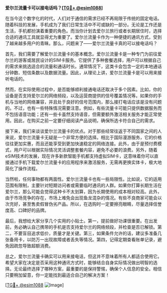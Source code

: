 **爱尔兰流量卡可以接电话吗？[[TG💪+ @esim1088](https://t.me/s/esim1088)]**

在当今这个数字化的时代，人们对于通信的需求已经不再局限于传统的固定电话。随着科技的发展，手机成为了我们日常生活中不可或缺的一部分。无论是工作还是生活，手机都扮演着重要的角色。而当你计划去爱尔兰旅行或者长期居住时，选择合适的通讯工具就显得尤为重要了。爱尔兰流量卡作为一种便捷的通讯方式，受到了越来越多用户的青睐。那么，问题来了——爱尔兰流量卡真的可以接电话吗？

首先，我们需要了解爱尔兰流量卡的基本概念。爱尔兰流量卡是一种专门为前往爱尔兰的游客或居民设计的SIM卡服务。它提供了多种套餐选择，用户可以根据自己的需求来挑选适合的流量和通话时长。通常情况下，这类卡会包含一定的本地通话分钟数、短信条数以及数据流量。因此，从理论上讲，爱尔兰流量卡是可以用来接听电话的。

然而，在实际使用过程中，是否能够顺利接通电话还取决于多个因素。比如，你的设备是否支持爱尔兰的网络频段，以及运营商提供的信号覆盖情况等。如果你的手机与当地的网络兼容，并且处于良好的信号范围内，那么接打电话应该是没有问题的。不过，也有一些特殊情况需要注意。例如，有些流量卡可能只提供数据服务而不包括语音功能；还有一些卡虽然支持语音，但需要额外激活相关服务才能正常使用。因此，在购买之前一定要仔细阅读产品说明，确保所选卡符合自己的需求。

接下来，我们来谈谈爱尔兰流量卡的优点。对于那些经常往返于不同国家之间的人来说，爱尔兰流量卡无疑是一个非常方便的选择。相比于国际漫游服务，它的价格往往更加实惠，而且还能享受到更加快速稳定的网络连接。此外，由于是预付费模式，用户可以根据实际情况灵活调整套餐内容，避免不必要的浪费。另外，随着eSIM技术的发展，现在许多新款智能手机都支持虚拟SIM卡，这意味着你可以直接通过手机下载爱尔兰流量卡的应用程序来激活服务，无需再更换实体卡，极大地简化了操作流程。

当然啦，任何事物都有两面性。爱尔兰流量卡也有一些局限性。比如说，它的适用范围有限制，主要针对短期访问者或需要临时通讯的人群。如果你打算长期生活在爱尔兰，那么可能会觉得这种卡不太划算，因为长期使用的成本相对较高。此外，由于市场竞争的存在，市场上难免会出现鱼龙混杂的情况。有些不良商家可能会以次充好，甚至售卖假冒伪劣产品。所以，在选购时一定要擦亮眼睛，尽量选择信誉度高、口碑好的品牌。

最后，我想给大家分享几个实用的小贴士。第一，提前做好功课很重要。在出发前，务必确认自己携带的手机是否支持爱尔兰的网络频段，并检查是否已解锁。第二，不要盲目追求低价，质量才是关键。第三，如果条件允许的话，建议多准备几张备用卡，以防万一出现故障或者丢失等情况。第四，记得定期查看账单记录，避免因疏忽导致超额消费。

总之，爱尔兰流量卡确实可以用来接电话，但这并不意味着所有人都适合使用它。希望大家在决定是否采用这种通讯方式时，能够结合自身实际情况做出明智的选择。无论最终选择了哪种方案，最重要的是保持警惕，确保个人信息的安全。相信只要稍加留意，你一定能找到最适合自己的解决方案！

[[TG💪+ @esim1088](https://t.me/s/esim1088) ![Image](https://i.postimg.cc/4NQfJmqS/Snipaste-2025-05-13-00-14-12.png)]